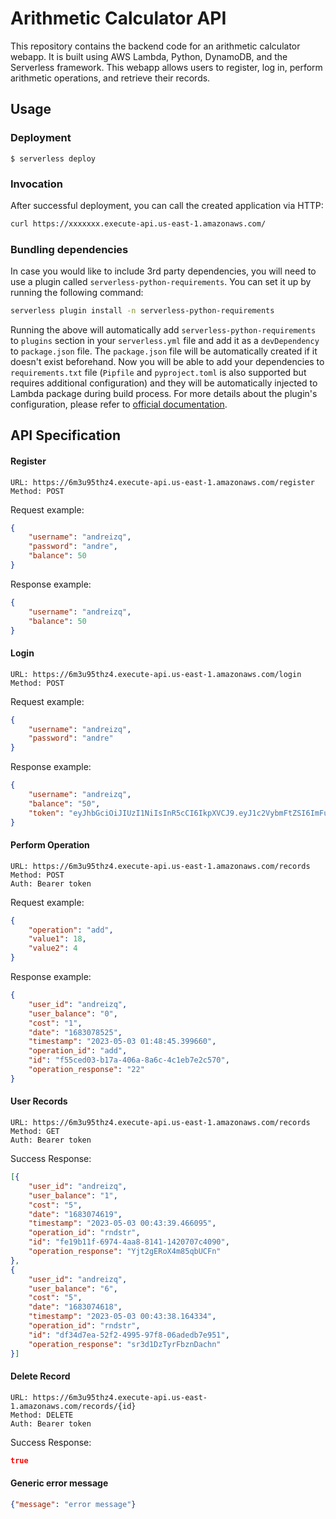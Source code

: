 # Arithmetic Calculator API

This repository contains the backend code for an arithmetic calculator webapp. It is built using AWS Lambda, Python, DynamoDB, and the Serverless framework. This webapp allows users to register, log in, perform arithmetic operations, and retrieve their records.

## Usage

### Deployment

```
$ serverless deploy
```

### Invocation

After successful deployment, you can call the created application via HTTP:

```bash
curl https://xxxxxxx.execute-api.us-east-1.amazonaws.com/
```

### Bundling dependencies

In case you would like to include 3rd party dependencies, you will need to use a plugin called `serverless-python-requirements`. You can set it up by running the following command:

```bash
serverless plugin install -n serverless-python-requirements
```

Running the above will automatically add `serverless-python-requirements` to `plugins` section in your `serverless.yml` file and add it as a `devDependency` to `package.json` file. The `package.json` file will be automatically created if it doesn't exist beforehand. Now you will be able to add your dependencies to `requirements.txt` file (`Pipfile` and `pyproject.toml` is also supported but requires additional configuration) and they will be automatically injected to Lambda package during build process. For more details about the plugin's configuration, please refer to [official documentation](https://github.com/UnitedIncome/serverless-python-requirements).

## API Specification

#### Register

    URL: https://6m3u95thz4.execute-api.us-east-1.amazonaws.com/register
    Method: POST
Request example:
```json
{
    "username": "andreizq",
    "password": "andre",
    "balance": 50
}
```
Response example:
```json
{
    "username": "andreizq",
    "balance": 50
}
```

#### Login

    URL: https://6m3u95thz4.execute-api.us-east-1.amazonaws.com/login
    Method: POST
Request example:
```json
{
    "username": "andreizq",
    "password": "andre"
}
```
Response example:
```json
{
    "username": "andreizq",
    "balance": "50",
    "token": "eyJhbGciOiJIUzI1NiIsInR5cCI6IkpXVCJ9.eyJ1c2VybmFtZSI6ImFuZHJlaXpxIn0.czpuDzFotVHX-Rv1plbLLWZ2E-sawVQPHkfDZvXk5hU"
}
```

#### Perform Operation

    URL: https://6m3u95thz4.execute-api.us-east-1.amazonaws.com/records
    Method: POST
    Auth: Bearer token
Request example:
```json
{
    "operation": "add",
    "value1": 18,
    "value2": 4
}
```
Response example:
```json
{
    "user_id": "andreizq",
    "user_balance": "0",
    "cost": "1",
    "date": "1683078525",
    "timestamp": "2023-05-03 01:48:45.399660",
    "operation_id": "add",
    "id": "f55ced03-b17a-406a-8a6c-4c1eb7e2c570",
    "operation_response": "22"
}
```

#### User Records

    URL: https://6m3u95thz4.execute-api.us-east-1.amazonaws.com/records
    Method: GET
    Auth: Bearer token
Success Response:
```json
[{
    "user_id": "andreizq",
    "user_balance": "1",
    "cost": "5",
    "date": "1683074619",
    "timestamp": "2023-05-03 00:43:39.466095",
    "operation_id": "rndstr",
    "id": "fe19b11f-6974-4aa8-8141-1420707c4090",
    "operation_response": "Yjt2gERoX4m85qbUCFn"
},
{
    "user_id": "andreizq",
    "user_balance": "6",
    "cost": "5",
    "date": "1683074618",
    "timestamp": "2023-05-03 00:43:38.164334",
    "operation_id": "rndstr",
    "id": "df34d7ea-52f2-4995-97f8-06adedb7e951",
    "operation_response": "sr3d1DzTyrFbznDachn"
}]
```

#### Delete Record

    URL: https://6m3u95thz4.execute-api.us-east-1.amazonaws.com/records/{id}
    Method: DELETE
    Auth: Bearer token
Success Response:
```json
true
```

#### Generic error message
```json
{"message": "error message"}
```